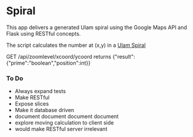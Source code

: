 # Spiral #

This app delivers a generated Ulam spiral using the Google Maps API and Flask using RESTful concepts.


The script calculates the number at (x,y) in a [Ulam Spiral](http://en.wikipedia.org/wiki/Ulam_spiral)

GET /api/zoomlevel/xcoord/ycoord returns
{"result":{"prime":"boolean","position":int}}

### To Do ###

* Always expand tests
* Make RESTful
* Expose slices
* Make it database driven
* document document document document
* explore moving calculation to client side
* would make RESTful server irrelevant
